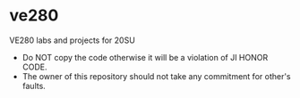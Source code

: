 # ve280
 VE280 labs and projects for 20SU
* Do NOT copy the code otherwise it will be a violation of JI HONOR CODE.
* The owner of this repository should not take any commitment for other's faults.